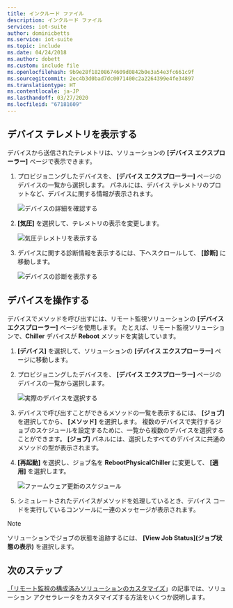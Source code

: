 ```yaml
---
title: インクルード ファイル
description: インクルード ファイル
services: iot-suite
author: dominicbetts
ms.service: iot-suite
ms.topic: include
ms.date: 04/24/2018
ms.author: dobett
ms.custom: include file
ms.openlocfilehash: 9b9e28f18208674609d0842b0e3a54e3fc661c9f
ms.sourcegitcommit: 2ec4b3d0bad7dc0071400c2a2264399e4fe34897
ms.translationtype: HT
ms.contentlocale: ja-JP
ms.lasthandoff: 03/27/2020
ms.locfileid: "67181609"
---
```

## <a name="view-device-telemetry"></a>デバイス テレメトリを表示する

デバイスから送信されたテレメトリは、ソリューションの **[デバイス エクスプローラー]** ページで表示できます。

1. プロビジョニングしたデバイスを、 **[デバイス エクスプローラー]** ページのデバイスの一覧から選択します。 パネルには、デバイス テレメトリのプロットなど、デバイスに関する情報が表示されます。

    ![デバイスの詳細を確認する](media/iot-suite-visualize-connecting/devicesdetail.png)

1. **[気圧]** を選択して、テレメトリの表示を変更します。

    ![気圧テレメトリを表示する](media/iot-suite-visualize-connecting/devicespressure.png)

1. デバイスに関する診断情報を表示するには、下へスクロールして、 **[診断]** に移動します。

    ![デバイスの診断を表示する](media/iot-suite-visualize-connecting/devicesdiagnostics.png)

## <a name="act-on-your-device"></a>デバイスを操作する

デバイスでメソッドを呼び出すには、リモート監視ソリューションの **[デバイス エクスプローラー]** ページを使用します。 たとえば、リモート監視ソリューションで、**Chiller** デバイスが **Reboot** メソッドを実装しています。

1. **[デバイス]** を選択して、ソリューションの **[デバイス エクスプローラー]** ページに移動します。

1. プロビジョニングしたデバイスを、 **[デバイス エクスプローラー]** ページのデバイスの一覧から選択します。

    ![実際のデバイスを選択する](media/iot-suite-visualize-connecting/devicesselect.png)

1. デバイスで呼び出すことができるメソッドの一覧を表示するには、 **[ジョブ]** を選択してから、 **[メソッド]** を選択します。 複数のデバイスで実行するジョブのスケジュールを設定するために、一覧から複数のデバイスを選択することができます。 **[ジョブ]** パネルには、選択したすべてのデバイスに共通のメソッドの型が表示されます。

1. **[再起動]** を選択し、ジョブ名を **RebootPhysicalChiller** に変更して、 **[適用]** を選択します。

    ![ファームウェア更新のスケジュール](media/iot-suite-visualize-connecting/deviceschedule.png)

1. シミュレートされたデバイスがメソッドを処理しているとき、デバイス コードを実行しているコンソールに一連のメッセージが表示されます。

> [!NOTE]
> ソリューションでジョブの状態を追跡するには、 **[View Job Status]\(ジョブ状態の表示\)** を選択します。

## <a name="next-steps"></a>次のステップ

[「リモート監視の構成済みソリューションのカスタマイズ](../articles/iot-accelerators/iot-accelerators-remote-monitoring-customize.md)」の記事では、ソリューション アクセラレータをカスタマイズする方法をいくつか説明します。